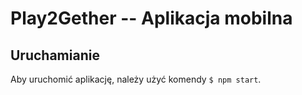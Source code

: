 # Play2Gether -- Aplikacja mobilna

## Uruchamianie
Aby uruchomić aplikację, należy użyć komendy `$ npm start`.
